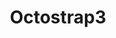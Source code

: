 ---
title: Octostrap3
slug: octostrap3
github_link: https://github.com/kAworu/octostrap3
demo_preview: http://kaworu.github.io/octopress/
demo_screenshot: 
description: |2-

  Twitter Bootstrap 3 Octopress theme, Flexible, Responsive
---